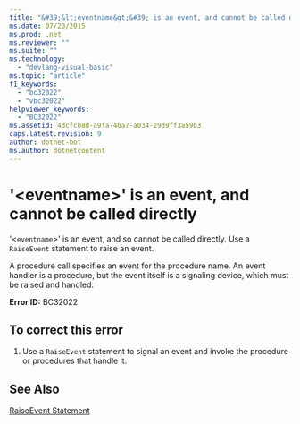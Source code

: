 ```yaml
---
title: "&#39;&lt;eventname&gt;&#39; is an event, and cannot be called directly"
ms.date: 07/20/2015
ms.prod: .net
ms.reviewer: ""
ms.suite: ""
ms.technology: 
  - "devlang-visual-basic"
ms.topic: "article"
f1_keywords: 
  - "bc32022"
  - "vbc32022"
helpviewer_keywords: 
  - "BC32022"
ms.assetid: 4dcfcb8d-a9fa-46a7-a034-29d9ff3a59b3
caps.latest.revision: 9
author: dotnet-bot
ms.author: dotnetcontent
---
```

# &#39;&lt;eventname&gt;&#39; is an event, and cannot be called directly
'<`eventname`>' is an event, and so cannot be called directly. Use a `RaiseEvent` statement to raise an event.  
  
 A procedure call specifies an event for the procedure name. An event handler is a procedure, but the event itself is a signaling device, which must be raised and handled.  
  
 **Error ID:** BC32022  
  
## To correct this error  
  
1.  Use a `RaiseEvent` statement to signal an event and invoke the procedure or procedures that handle it.  
  
## See Also  
 [RaiseEvent Statement](../../../visual-basic/language-reference/statements/raiseevent-statement.md)
